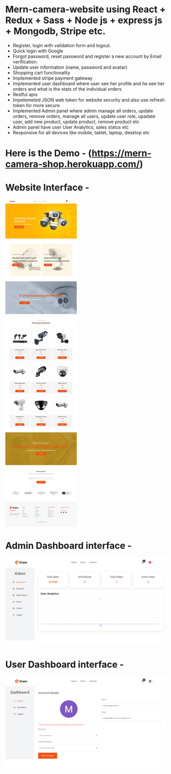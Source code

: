 # Mern-camera-website using React + Redux + Sass + Node js + express js + Mongodb, Stripe etc.

- Register, login with validation form and logout.
- Quick login with Google
- Forgot password, reset password and register a new account by Email verification.
- Update user information (name, password and avatar)
- Shopping cart functionality
- Implemented stripe payment gateway
- Implemented user dashboard where user see her profile and he see her orders and what is the stats of the individual orders
- Restful apis
- Impelemeted JSON web token for website security and also use refresh token for more secure
- Implemented Admin panel where admin manage all orders, update orders, remove orders, manage all users, update user role, upadate user, add new product, update product, remove product etc
- Admin panel have user User Analytics, sales status etc
- Responsive for all devices like mobile, tablet, laptop, desktop etc

# Here is the Demo - (https://mern-camera-shop.herokuapp.com/)

# Website Interface -

![plot](./server/client/src/assets/full-page.png)

# Admin Dashboard interface -

![plot](./server/client/src/assets/admin.png)

# User Dashboard interface -

![plot](./server/client/src/assets/user.png)

